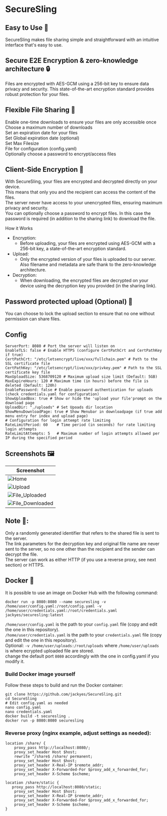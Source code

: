 # SecureSling
## Easy to Use 🚀

SecureSling makes file sharing simple and straightforward with an intuitive interface that's easy to use.  
  
## Secure E2E Encryption & zero-knowledge architecture 🔒
  
Files are encrypted with AES-GCM using a 256-bit key to ensure data privacy and security. This state-of-the-art encryption standard provides robust protection for your files.
  
## Flexible File Sharing 📁
Enable one-time downloads to ensure your files are only accessible once  
Choose a maximum number of downloads  
Set an expiration date for your files  
Set Global expiration date (optional)  
Set Max Filesize  
File for configuration (config.yaml)  
Optionally choose a password to encrypt/access files 

## Client-Side Encryption 📱

With SecureSling, your files are encrypted and decrypted directly on your device.  
This means that only you and the recipient can access the content of the files.  
The server never have access to your unencrypted files, ensuring maximum privacy and security.  
You can optionally choose a password to encrypt files. In this case the password is required (in addition to the sharing link) to download the file.  

How it Works

- Encryption:
  - Before uploading, your files are encrypted using AES-GCM with a 256-bit key, a state-of-the-art encryption standard.
- Upload:
  - Only the encrypted version of your files is uploaded to our server. Also filename and metadata are safe thank to the zero-knowledge architecture.
- Decryption:
  - When downloading, the encrypted files are decrypted on your device using the decryption key you provided (in the sharing link).

## Password protected upload (Optional) 🔐  
You can choose to lock the upload section to ensure that no one without permission can share files.   
  
## Config
````
ServerPort: 8080 # Port the server will listen on
EnableTLS: false # Enable HTTPS (configure CertPathCrt and CertPathKey if true)
CertPathCrt: "/etc/letsencrypt/live/xxx/fullchain.pem" # Path to the SSL certificate file
CertPathKey: "/etc/letsencrypt/live/xxx/privkey.pem" # Path to the SSL certificate key file
MaxUploadSize: 5368709120 # Maximum upload size limit (Default: 5GB)
MaxExpireHours: 120 # Maximum time (in hours) before the file is deleted (Default: 120h)
EnablePassword: false # Enable password authentication for uploads (check credentials.yaml for configuration)
ShowUploadBox: true # Show or hide the 'upload your file'prompt on the download page
UploadDir: "./uploads" # Set Upoads dir location
ShowMenuDownloadPage: true # Show Menubar in downloadpage (if true add menu entry for index and upload page)
# Configuration for login attempt rate limiting
RateLimitPeriod: 60    # Time period (in seconds) for rate limiting login attempts
RateLimitAttempts: 5   # Maximum number of login attempts allowed per IP during the specified period
````  

## Screenshots 🖼️

| Screenshot |
| --- |
| ![Home](Screenshot/Home.png) | 
| ![Upload](Screenshot/Upload.png) | 
| ![File_Uploaded](Screenshot/File_Uploaded.png) | 
| ![File_Downloaded](Screenshot/File_Downloaded.png) | 

## Note 📝:
Only a randomly generated identifier that refers to the shared file is sent to the server.  
The link parameters for the decryption key and original file name are never sent to the server, so no one other than the recipient and the sender can decrypt the file.  
The server can work as either HTTP (if you use a reverse proxy, see next section) or HTTPS.  

## Docker 🐳  

It is possible to use an image on Docker Hub with the following command:

    docker run -p 8080:8080 --name securesling -v /home/user/config.yaml:/root/config.yaml -v /home/user/credentials.yaml:/root/credentials.yaml  jackyes/securesling:latest
    
`/home/user/config.yaml` is the path to your `config.yaml` file (copy and edit the one in this repository).  
`/home/user/credentials.yaml` is the path to your `credentials.yaml` file (copy and edit the one in this repository).  
Optional: `-v /home/user/uploads:/root/uploads` where `/home/user/uploads` is where ecrypted uploaded file are stored.  
change the default port `8080` accordingly with the one in config.yaml if you modify it.  
  
### Build Docker image yourself  
Follow these steps to build and run the Docker container:
````
git clone https://github.com/jackyes/SecureSling.git
cd SecureSling
# Edit config.yaml as needed
nano config.yaml
nano credentials.yaml
docker build -t securesling .
docker run -p 8080:8080 securesling
````
  
### Reverse proxy (nginx example, adjust settings as needed):
````
location /share/ {
    proxy_pass http://localhost:8080/;
    proxy_set_header Host $host;
    rewrite ^/share$ /share/ permanent;
    proxy_set_header Host $host;
    proxy_set_header X-Real-IP $remote_addr;
    proxy_set_header X-Forwarded-For $proxy_add_x_forwarded_for;
    proxy_set_header X-Scheme $scheme;
	
location /share/static {
   proxy_pass http://localhost:8080/static;
    proxy_set_header Host $host;
    proxy_set_header X-Real-IP $remote_addr;
    proxy_set_header X-Forwarded-For $proxy_add_x_forwarded_for;
    proxy_set_header X-Scheme $scheme;
}
````

